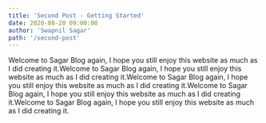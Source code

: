 ```yaml
---
title: 'Second Post - Getting Started'
date: 2020-08-20 09:00:00
author: 'Swapnil Sagar'
path: '/second-post'
---
```


Welcome to Sagar Blog again, I hope you still enjoy this website as much as I did creating it.Welcome to Sagar Blog again, I hope you still enjoy this website as much as I did creating it.Welcome to Sagar Blog again, I hope you still enjoy this website as much as I did creating it.Welcome to Sagar Blog again, I hope you still enjoy this website as much as I did creating it.Welcome to Sagar Blog again, I hope you still enjoy this website as much as I did creating it.